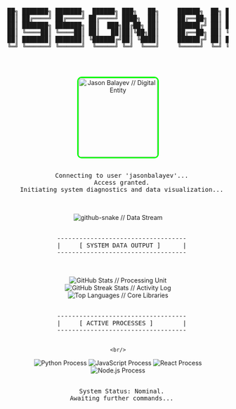 <div align="center">

  <pre>
██╗ ███████╗ ███████╗  ██████╗ ███╗   ██╗     ██████╗  ██╗ ███████╗ ██╗   ██╗ ███████╗ ██╗   ██╗
██║ ██╔════╝ ██╔════╝ ██╔════╝ ████╗  ██║     ██╔══██╗ ██║ ██╔════╝ ██║   ██║ ██╔════╝ ██║   ██║
██║ ███████╗ ███████╗ ██║  ███╗██╔██╗ ██║     ██████╔╝ ██║ ███████╗ ██║   ██║ ███████╗ ██║   ██║
██║ ╚════██║ ╚════██║ ██║   ██║██║╚██╗██║     ██╔══██╗ ██║ ╚════██║ ██║   ██║ ╚════██║ ██║   ██║
██║ ███████║ ███████║ ╚██████╔╝██║ ╚████║     ██████╔╝ ██║ ███████║ ╚██████╔╝ ███████║ ╚██████╔╝
╚═╝ ╚══════╝ ╚══════╝  ╚═════╝ ╚═╝  ╚═══╝     ╚═════╝  ╚═╝ ╚══════╝  ╚═════╝  ╚══════╝  ╚═════╝
  </pre>
  <br/>

  <img src="https://raw.githubusercontent.com/jasonbalayev/jasonbalayev/main/JasonCrypto.png" alt="Jason Balayev // Digital Entity" width="180px" style="border-radius: 10px; border: 3px solid #00ff00;" /> <br/>
  <br/>

  <pre>
  Connecting to user 'jasonbalayev'...
  Access granted.
  Initiating system diagnostics and data visualization...
  </pre>
  <br/>

</div>

<div align="center">
  <img src="https://raw.githubusercontent.com/jasonbalayev/jasonbalayev/output/github-snake-dark.svg" alt="github-snake // Data Stream" />
</div>

<div align="center">
  <br/>
  <pre>
  -----------------------------------
  |     [ SYSTEM DATA OUTPUT ]      |
  -----------------------------------
  </pre>
  <br/>

  <img src="https://github-readme-stats.vercel.app/api?username=jasonbalayev&show_icons=true&theme=dark&hide_border=true&count_private=true&title_color=00ff00&text_color=ffffff&icon_color=00ffff&bg_color=0d1117" alt="GitHub Stats // Processing Unit" />
  <br/>
  <img src="https://github-readme-streak-stats.herokuapp.com/?user=jasonbalayev&theme=dark&hide_border=true&stroke=00ff00&ring=00ffff&sideNums=ffffff&sideLabels=ffffff&dates=ffffff&background=0d1117" alt="GitHub Streak Stats // Activity Log" />
  <br/>
  <img src="https://github-readme-stats.vercel.app/api/top-langs/?username=jasonbalayev&layout=compact&theme=dark&hide_border=true&title_color=00ff00&text_color=ffffff&icon_color=00ffff&bg_color=0d1117" alt="Top Languages // Core Libraries" />

  <br/>
  <br/>

  <pre>
  -----------------------------------
  |     [ ACTIVE PROCESSES ]        |
  -----------------------------------
  </pre>
    <br/>

  <img src="https://img.shields.io/badge/-Python-3670A0?style=for-the-badge&logo=python&logoColor=ffffff&color=0d1117" alt="Python Process"/>
  <img src="https://img.shields.io/badge/-JavaScript-F7DF1E?style=for-the-badge&logo=javascript&logoColor=000000&color=0d1117" alt="JavaScript Process"/>
  <img src="https://img.shields.io/badge/-React-61DAFB?style=for-the-badge&logo=react&logoColor=000000&color=0d1117" alt="React Process"/>
  <img src="https://img.shields.io/badge/-Node.js-339933?style=for-the-badge&logo=node.js&logoColor=ffffff&color=0d1117" alt="Node.js Process"/>
    <br/>
  <br/>


  <pre>
  System Status: Nominal.
  Awaiting further commands...
  </pre>

</div>

<br/>
